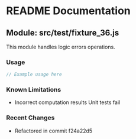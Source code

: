 # README Documentation

## Module: src/test/fixture_36.js

This module handles logic errors operations.

### Usage

```javascript
// Example usage here
```

### Known Limitations

- Incorrect computation results Unit tests fail

### Recent Changes

- Refactored in commit f24a22d5
